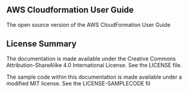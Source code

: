 ## AWS Cloudformation User Guide
The open source version of the AWS CloudFormation User Guide

## License Summary

The documentation is made available under the Creative Commons Attribution-ShareAlike 4.0 International License. See the LICENSE file.








The sample code within this documentation is made available under a modified MIT license. See the LICENSE-SAMPLECODE fil

